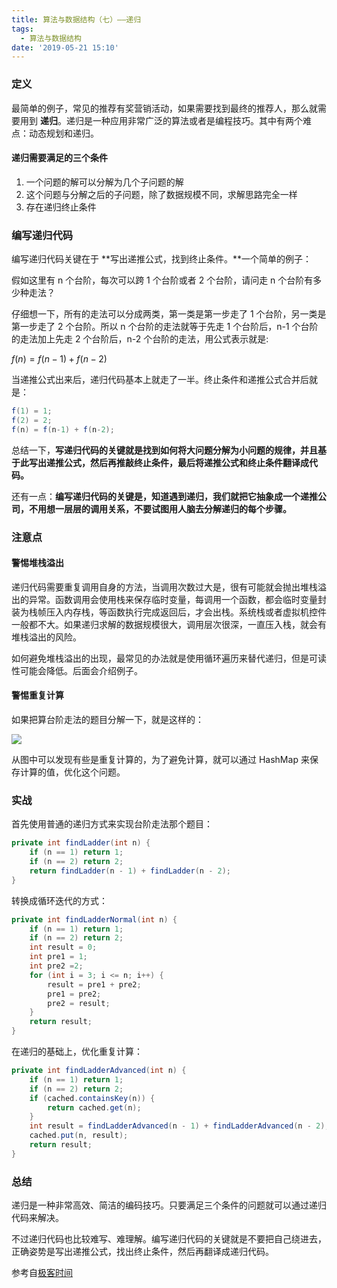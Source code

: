 ```yaml
---
title: 算法与数据结构（七）——递归
tags:
  - 算法与数据结构
date: '2019-05-21 15:10'
---
```

### 定义

最简单的例子，常见的推荐有奖营销活动，如果需要找到最终的推荐人，那么就需要用到  **递归**。递归是一种应用非常广泛的算法或者是编程技巧。其中有两个难点：动态规划和递归。

<!-- more -->

#### 递归需要满足的三个条件

1. 一个问题的解可以分解为几个子问题的解
2. 这个问题与分解之后的子问题，除了数据规模不同，求解思路完全一样
3. 存在递归终止条件

### 编写递归代码

编写递归代码关键在于 **写出递推公式，找到终止条件。**一个简单的例子：

假如这里有 n 个台阶，每次可以跨 1 个台阶或者 2 个台阶，请问走 n 个台阶有多少种走法？

仔细想一下，所有的走法可以分成两类，第一类是第一步走了 1 个台阶，另一类是第一步走了 2 个台阶。所以 n 个台阶的走法就等于先走 1 个台阶后，n-1 个台阶的走法加上先走 2 个台阶后，n-2 个台阶的走法，用公式表示就是:

$f(n) = f(n-1)+f(n-2)​$

当递推公式出来后，递归代码基本上就走了一半。终止条件和递推公式合并后就是：

```java
f(1) = 1;
f(2) = 2;
f(n) = f(n-1) + f(n-2);
```

总结一下，**写递归代码的关键就是找到如何将大问题分解为小问题的规律，并且基于此写出递推公式，然后再推敲终止条件，最后将递推公式和终止条件翻译成代码。**

还有一点：**编写递归代码的关键是，知道遇到递归，我们就把它抽象成一个递推公司，不用想一层层的调用关系，不要试图用人脑去分解递归的每个步骤。**

### 注意点

#### 警惕堆栈溢出

递归代码需要重复调用自身的方法，当调用次数过大是，很有可能就会抛出堆栈溢出的异常。函数调用会使用栈来保存临时变量，每调用一个函数，都会临时变量封装为栈帧压入内存栈，等函数执行完成返回后，才会出栈。系统栈或者虚拟机控件一般都不大。如果递归求解的数据规模很大，调用层次很深，一直压入栈，就会有堆栈溢出的风险。

如何避免堆栈溢出的出现，最常见的办法就是使用循环遍历来替代递归，但是可读性可能会降低。后面会介绍例子。

#### 警惕重复计算

如果把算台阶走法的题目分解一下，就是这样的：

![](https://static001.geekbang.org/resource/image/e7/bf/e7e778994e90265344f6ac9da39e01bf.jpg)

从图中可以发现有些是重复计算的，为了避免计算，就可以通过 HashMap 来保存计算的值，优化这个问题。

### 实战

首先使用普通的递归方式来实现台阶走法那个题目：

```java
private int findLadder(int n) {
    if (n == 1) return 1;
    if (n == 2) return 2;
    return findLadder(n - 1) + findLadder(n - 2);
}
```

转换成循环迭代的方式：

```java
private int findLadderNormal(int n) {
    if (n == 1) return 1;
    if (n == 2) return 2;
    int result = 0;
    int pre1 = 1;
    int pre2 =2;
    for (int i = 3; i <= n; i++) {
        result = pre1 + pre2;
        pre1 = pre2;
        pre2 = result;
    }
    return result;
}
```

在递归的基础上，优化重复计算：

```java
private int findLadderAdvanced(int n) {
    if (n == 1) return 1;
    if (n == 2) return 2;
    if (cached.containsKey(n)) {
        return cached.get(n);
    }
    int result = findLadderAdvanced(n - 1) + findLadderAdvanced(n - 2);
    cached.put(n, result);
    return result;
}
```



### 总结

递归是一种非常高效、简洁的编码技巧。只要满足三个条件的问题就可以通过递归代码来解决。

不过递归代码也比较难写、难理解。编写递归代码的关键就是不要把自己绕进去，正确姿势是写出递推公式，找出终止条件，然后再翻译成递归代码。

参考自[极客时间](https://time.geekbang.org/column/126)
